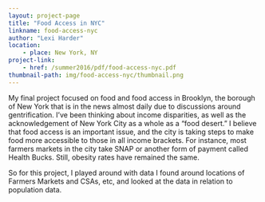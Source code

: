 ```yaml
---
layout: project-page
title: "Food Access in NYC"
linkname: food-access-nyc
author: "Lexi Harder"
location:
    - place: New York, NY
project-link:
    - href: /summer2016/pdf/food-access-nyc.pdf
thumbnail-path: img/food-access-nyc/thumbnail.png
---
```


My final project focused on food and food access in Brooklyn, the borough of New York that is in the news almost daily due to discussions around gentrification. I’ve been thinking about income disparities, as well as the acknowledgement of New York City as a whole as a “food desert.” I believe that food access is an important issue, and the city is taking steps to make food more accessible to those in all income brackets. For instance, most farmers markets in the city take SNAP or another form of payment called Health Bucks. Still, obesity rates have remained the same.

So for this project, I played around with data I found around locations of Farmers Markets and CSAs, etc, and looked at the data in relation to population data.
